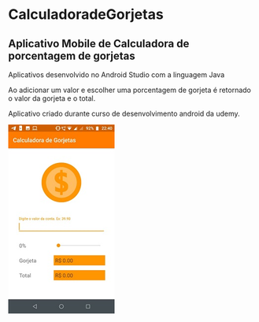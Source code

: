 # CalculadoradeGorjetas
## Aplicativo Mobile de Calculadora de porcentagem de gorjetas

Aplicativos desenvolvido no Android Studio com a linguagem Java

Ao adicionar um valor e escolher uma porcentagem de gorjeta é retornado o valor da gorjeta e o total.

Aplicativo criado durante curso de desenvolvimento android da udemy.

![Main](https://github.com/Matheus-Silas97/Calculadora_de_Gorjetas/blob/master/Screenshot/main.jpg)
